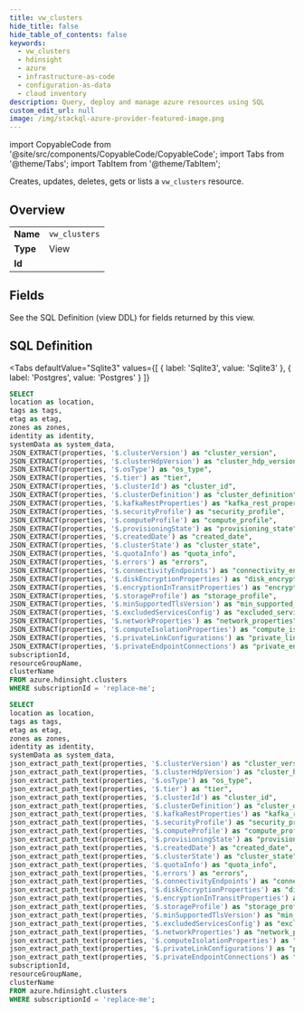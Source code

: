 ```yaml
--- 
title: vw_clusters
hide_title: false
hide_table_of_contents: false
keywords:
  - vw_clusters
  - hdinsight
  - azure
  - infrastructure-as-code
  - configuration-as-data
  - cloud inventory
description: Query, deploy and manage azure resources using SQL
custom_edit_url: null
image: /img/stackql-azure-provider-featured-image.png
---
```


import CopyableCode from '@site/src/components/CopyableCode/CopyableCode';
import Tabs from '@theme/Tabs';
import TabItem from '@theme/TabItem';

Creates, updates, deletes, gets or lists a <code>vw_clusters</code> resource.

## Overview
<table><tbody>
<tr><td><b>Name</b></td><td><code>vw_clusters</code></td></tr>
<tr><td><b>Type</b></td><td>View</td></tr>
<tr><td><b>Id</b></td><td><CopyableCode code="azure.hdinsight.vw_clusters" /></td></tr>
</tbody></table>

## Fields

See the SQL Definition (view DDL) for fields returned by this view.

## SQL Definition

<Tabs
defaultValue="Sqlite3"
values={[
{ label: 'Sqlite3', value: 'Sqlite3' },
{ label: 'Postgres', value: 'Postgres' }
]}
>
<TabItem value="Sqlite3">

```sql
SELECT
location as location,
tags as tags,
etag as etag,
zones as zones,
identity as identity,
systemData as system_data,
JSON_EXTRACT(properties, '$.clusterVersion') as "cluster_version",
JSON_EXTRACT(properties, '$.clusterHdpVersion') as "cluster_hdp_version",
JSON_EXTRACT(properties, '$.osType') as "os_type",
JSON_EXTRACT(properties, '$.tier') as "tier",
JSON_EXTRACT(properties, '$.clusterId') as "cluster_id",
JSON_EXTRACT(properties, '$.clusterDefinition') as "cluster_definition",
JSON_EXTRACT(properties, '$.kafkaRestProperties') as "kafka_rest_properties",
JSON_EXTRACT(properties, '$.securityProfile') as "security_profile",
JSON_EXTRACT(properties, '$.computeProfile') as "compute_profile",
JSON_EXTRACT(properties, '$.provisioningState') as "provisioning_state",
JSON_EXTRACT(properties, '$.createdDate') as "created_date",
JSON_EXTRACT(properties, '$.clusterState') as "cluster_state",
JSON_EXTRACT(properties, '$.quotaInfo') as "quota_info",
JSON_EXTRACT(properties, '$.errors') as "errors",
JSON_EXTRACT(properties, '$.connectivityEndpoints') as "connectivity_endpoints",
JSON_EXTRACT(properties, '$.diskEncryptionProperties') as "disk_encryption_properties",
JSON_EXTRACT(properties, '$.encryptionInTransitProperties') as "encryption_in_transit_properties",
JSON_EXTRACT(properties, '$.storageProfile') as "storage_profile",
JSON_EXTRACT(properties, '$.minSupportedTlsVersion') as "min_supported_tls_version",
JSON_EXTRACT(properties, '$.excludedServicesConfig') as "excluded_services_config",
JSON_EXTRACT(properties, '$.networkProperties') as "network_properties",
JSON_EXTRACT(properties, '$.computeIsolationProperties') as "compute_isolation_properties",
JSON_EXTRACT(properties, '$.privateLinkConfigurations') as "private_link_configurations",
JSON_EXTRACT(properties, '$.privateEndpointConnections') as "private_endpoint_connections",
subscriptionId,
resourceGroupName,
clusterName
FROM azure.hdinsight.clusters
WHERE subscriptionId = 'replace-me';
```

</TabItem>
<TabItem value="Postgres">

```sql
SELECT
location as location,
tags as tags,
etag as etag,
zones as zones,
identity as identity,
systemData as system_data,
json_extract_path_text(properties, '$.clusterVersion') as "cluster_version",
json_extract_path_text(properties, '$.clusterHdpVersion') as "cluster_hdp_version",
json_extract_path_text(properties, '$.osType') as "os_type",
json_extract_path_text(properties, '$.tier') as "tier",
json_extract_path_text(properties, '$.clusterId') as "cluster_id",
json_extract_path_text(properties, '$.clusterDefinition') as "cluster_definition",
json_extract_path_text(properties, '$.kafkaRestProperties') as "kafka_rest_properties",
json_extract_path_text(properties, '$.securityProfile') as "security_profile",
json_extract_path_text(properties, '$.computeProfile') as "compute_profile",
json_extract_path_text(properties, '$.provisioningState') as "provisioning_state",
json_extract_path_text(properties, '$.createdDate') as "created_date",
json_extract_path_text(properties, '$.clusterState') as "cluster_state",
json_extract_path_text(properties, '$.quotaInfo') as "quota_info",
json_extract_path_text(properties, '$.errors') as "errors",
json_extract_path_text(properties, '$.connectivityEndpoints') as "connectivity_endpoints",
json_extract_path_text(properties, '$.diskEncryptionProperties') as "disk_encryption_properties",
json_extract_path_text(properties, '$.encryptionInTransitProperties') as "encryption_in_transit_properties",
json_extract_path_text(properties, '$.storageProfile') as "storage_profile",
json_extract_path_text(properties, '$.minSupportedTlsVersion') as "min_supported_tls_version",
json_extract_path_text(properties, '$.excludedServicesConfig') as "excluded_services_config",
json_extract_path_text(properties, '$.networkProperties') as "network_properties",
json_extract_path_text(properties, '$.computeIsolationProperties') as "compute_isolation_properties",
json_extract_path_text(properties, '$.privateLinkConfigurations') as "private_link_configurations",
json_extract_path_text(properties, '$.privateEndpointConnections') as "private_endpoint_connections",
subscriptionId,
resourceGroupName,
clusterName
FROM azure.hdinsight.clusters
WHERE subscriptionId = 'replace-me';
```

</TabItem>
</Tabs>
